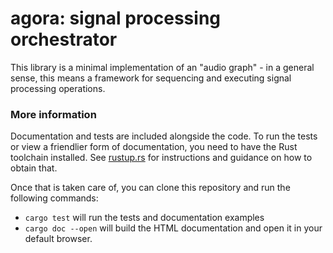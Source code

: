 # agora: signal processing orchestrator

This library is a minimal implementation of an "audio graph" - in a general
sense, this means a framework for sequencing and executing signal processing
operations.

### More information

Documentation and tests are included alongside the code. To run the tests or
view a friendlier form of documentation, you need to have the Rust toolchain
installed. See [rustup.rs](https://rustup.rs) for instructions and guidance on
how to obtain that.

Once that is taken care of, you can clone this repository and run the following
commands:

- `cargo test` will run the tests and documentation examples
- `cargo doc --open` will build the HTML documentation and open it in your
  default browser.
